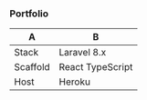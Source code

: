 ### Portfolio

| A    | B      |
|----------|------------------|
| Stack    | Laravel 8.x      |
| Scaffold | React TypeScript |
| Host     | Heroku           |